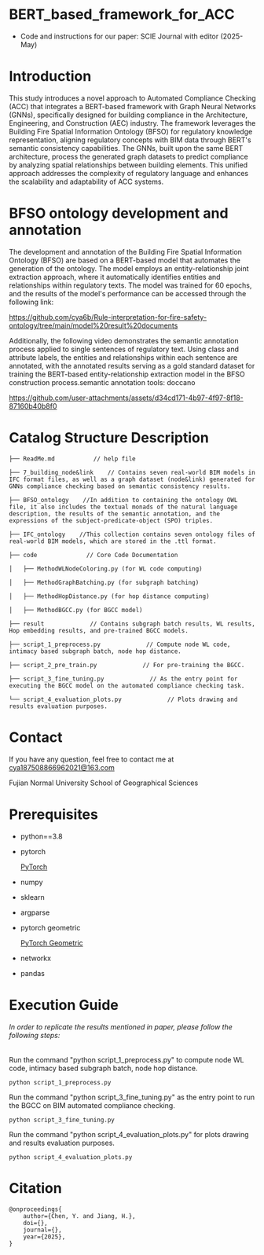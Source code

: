 # BERT_based_framework_for_ACC
* Code and instructions for our paper: SCIE Journal with editor (2025-May)
# Introduction
This study introduces a novel approach to Automated Compliance Checking (ACC) that integrates a BERT-based framework with Graph Neural Networks (GNNs), specifically designed for building compliance in the Architecture, Engineering, and Construction (AEC) industry. The framework leverages the Building Fire Spatial Information Ontology (BFSO) for regulatory knowledge representation, aligning regulatory concepts with BIM data through BERT's semantic consistency capabilities. The GNNs, built upon the same BERT architecture, process the generated graph datasets to predict compliance by analyzing spatial relationships between building elements. This unified approach addresses the complexity of regulatory language and enhances the scalability and adaptability of ACC systems.

# BFSO ontology development and annotation
The development and annotation of the Building Fire Spatial Information Ontology (BFSO) are based on a BERT-based model that automates the generation of the ontology. The model employs an entity-relationship joint extraction approach, where it automatically identifies entities and relationships within regulatory texts. The model was trained for 60 epochs, and the results of the model's performance can be accessed through the following link:

https://github.com/cya6b/Rule-interpretation-for-fire-safety-ontology/tree/main/model%20result%20documents

Additionally, the following video demonstrates the semantic annotation process applied to single sentences of regulatory text. Using class and attribute labels, the entities and relationships within each sentence are annotated, with the annotated results serving as a gold standard dataset for training the BERT-based entity-relationship extraction model in the BFSO construction process.semantic annotation tools: doccano

https://github.com/user-attachments/assets/d34cd171-4b97-4f97-8f18-87160b40b8f0


 
 
# Catalog Structure Description
    ├── ReadMe.md           // help file
    
    ├── 7_building_node&link    // Contains seven real-world BIM models in IFC format files, as well as a graph dataset (node&link) generated for GNNs compliance checking based on semantic consistency results.

    ├── BFSO_ontology    //In addition to containing the ontology OWL file, it also includes the textual monads of the natural language description, the results of the semantic annotation, and the expressions of the subject-predicate-object (SPO) triples.

    ├── IFC_ontology    //This collection contains seven ontology files of real-world BIM models, which are stored in the .ttl format.

    ├── code              // Core Code Documentation

    │   ├── MethodWLNodeColoring.py (for WL code computing)

    │   ├── MethodGraphBatching.py (for subgraph batching)

    │   ├── MethodHopDistance.py (for hop distance computing)

    │   ├── MethodBGCC.py (for BGCC model)
    
    ├── result             // Contains subgraph batch results, WL results, Hop embedding results, and pre-trained BGCC models.

    ├── script_1_preprocess.py             // Compute node WL code, intimacy based subgraph batch, node hop distance.

    ├── script_2_pre_train.py             // For pre-training the BGCC.

    ├── script_3_fine_tuning.py             // As the entry point for executing the BGCC model on the automated compliance checking task.

    └── script_4_evaluation_plots.py             // Plots drawing and results evaluation purposes.
 
# Contact
If you have any question, feel free to contact me at cya187508866962021@163.com

Fujian Normal University School of Geographical Sciences

# Prerequisites
* python==3.8
* pytorch

  [PyTorch](https://pytorch.org/get-started/locally/)
* numpy
* sklearn
* argparse
* pytorch geometric

  [PyTorch Geometric](https://pytorch-geometric.readthedocs.io/en/latest/notes/installation.html)
* networkx
* pandas
 
# Execution Guide
###### In order to replicate the results mentioned in paper, please follow the following steps:
Run the command "python script_1_preprocess.py" to compute node WL code, intimacy based subgraph batch, node hop distance.

    python script_1_preprocess.py

Run the command "python script_3_fine_tuning.py" as the entry point to run the BGCC on BIM automated compliance checking.

    python script_3_fine_tuning.py

Run the command "python script_4_evaluation_plots.py" for plots drawing and results evaluation purposes.

    python script_4_evaluation_plots.py


# Citation
    @onproceedings{
	    author={Chen, Y. and Jiang, H.},
	    doi={},
	    journal={},
	    year={2025},
    }

 
